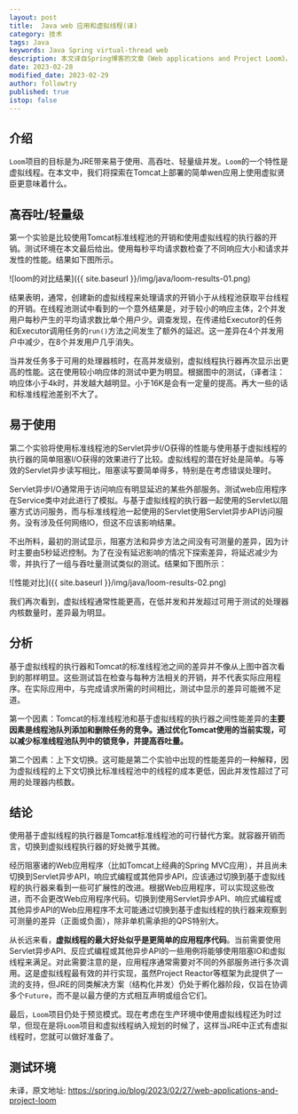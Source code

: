 ```yaml
---
layout: post
title:  Java web 应用和虚拟线程(译)
category: 技术
tags: Java
keywords: Java Spring virtual-thread web
description: 本文译自Spring博客的文章《Web applications and Project Loom》，主要介绍在web应用中使用java的虚拟线程的测试
date: 2023-02-28
modified_date: 2023-02-29
author: followtry
published: true
istop: false
---
```


## 介绍

`Loom`项目的目标是为JRE带来易于使用、高吞吐、轻量级并发。`Loom`的一个特性是虚拟线程。在本文中，我们将探索在Tomcat上部署的简单wen应用上使用虚拟贤臣更意味着什么。

## 高吞吐/轻量级

第一个实验是比较使用Tomcat标准线程池的开销和使用虚拟线程的执行器的开销。测试环境在本文最后给出。使用每秒平均请求数检查了不同响应大小和请求并发性的性能。结果如下图所示。

![loom的对比结果]({{ site.baseurl }}/img/java/loom-results-01.png)

结果表明，通常，创建新的虚拟线程来处理请求的开销小于从线程池获取平台线程的开销。在线程池测试中看到的一个意外结果是，对于较小的响应主体，2个并发用户每秒产生的平均请求数比单个用户少。调查发现，在传递给Executor的任务和Executor调用任务的`run()`方法之间发生了额外的延迟。这一差异在4个并发用户中减少，在8个并发用户几乎消失。

当并发任务多于可用的处理器核时，在高并发级别，虚拟线程执行器再次显示出更高的性能。这在使用较小响应体的测试中更为明显。根据图中的测试，（译者注：响应体小于4k时，并发越大越明显。小于16K是会有一定量的提高。再大一些的话和标准线程池差别不大了。

## 易于使用

第二个实验将使用标准线程池的Servlet异步I/O获得的性能与使用基于虚拟线程的执行器的简单阻塞I/O获得的效果进行了比较。虚拟线程的潜在好处是简单。与等效的Servlet异步读写相比，阻塞读写要简单得多，特别是在考虑错误处理时。

Servlet异步I/O通常用于访问响应有明显延迟的某些外部服务。测试web应用程序在Service类中对此进行了模拟。与基于虚拟线程的执行器一起使用的Servlet以阻塞方式访问服务，而与标准线程池一起使用的Servlet使用Servlet异步API访问服务。没有涉及任何网络IO，但这不应该影响结果。

不出所料，最初的测试显示，阻塞方法和异步方法之间没有可测量的差异，因为计时主要由5秒延迟控制。为了在没有延迟影响的情况下探索差异，将延迟减少为零，并执行了一组与吞吐量测试类似的测试。结果如下图所示：

![性能对比]({{ site.baseurl }}/img/java/loom-results-02.png)

我们再次看到，虚拟线程通常性能更高，在低并发和并发超过可用于测试的处理器内核数量时，差异最为明显。

## 分析

基于虚拟线程的执行器和Tomcat的标准线程池之间的差异并不像从上图中首次看到的那样明显。这些测试旨在检查与每种方法相关的开销，并不代表实际应用程序。在实际应用中，与完成请求所需的时间相比，测试中显示的差异可能微不足道。

第一个因素：Tomcat的标准线程池和基于虚拟线程的执行器之间性能差异的**主要因素是线程池队列添加和删除任务的竞争。通过优化Tomcat使用的当前实现，可以减少标准线程池队列中的锁竞争，并提高吞吐量。**

第二个因素：上下文切换。这可能是第二个实验中出现的性能差异的一种解释，因为虚拟线程的上下文切换比标准线程池中的线程的成本更低，因此并发性超过了可用的处理器内核数。

## 结论

使用基于虚拟线程的执行器是Tomcat标准线程池的可行替代方案。就容器开销而言，切换到虚拟线程执行器的好处微乎其微。

经历阻塞诸的Web应用程序（比如Tomcat上经典的Spring MVC应用），并且尚未切换到Servlet异步API，响应式编程或其他异步API，应该通过切换到基于虚拟线程的执行器来看到一些可扩展性的改进。根据Web应用程序，可以实现这些改进，而不会更改Web应用程序代码。切换到使用Servlet异步API、响应式编程或其他异步API的Web应用程序不太可能通过切换到基于虚拟线程的执行器来观察到可测量的差异（正面或负面），除非单机需承担的QPS特别大。

从长远来看，**虚拟线程的最大好处似乎是更简单的应用程序代码**。当前需要使用Servlet异步API、反应式编程或其他异步API的一些用例将能够使用阻塞IO和虚拟线程来满足。对此需要注意的是，应用程序通常需要对不同的外部服务进行多次调用。这是虚拟线程最有效的并行实现，虽然Project Reactor等框架为此提供了一流的支持，但JRE的同类解决方案（结构化并发）仍处于孵化器阶段，仅旨在协调多个`Future`，而不是以最方便的方式相互声明或组合它们。

最后，`Loom`项目仍处于预览模式。现在考虑在生产环境中使用虚拟线程还为时过早，但现在是将`Loom`项目和虚拟线程纳入规划的时候了，这样当JRE中正式有虚拟线程时，您就可以做好准备了。

## 测试环境

未译，原文地址: <https://spring.io/blog/2023/02/27/web-applications-and-project-loom>